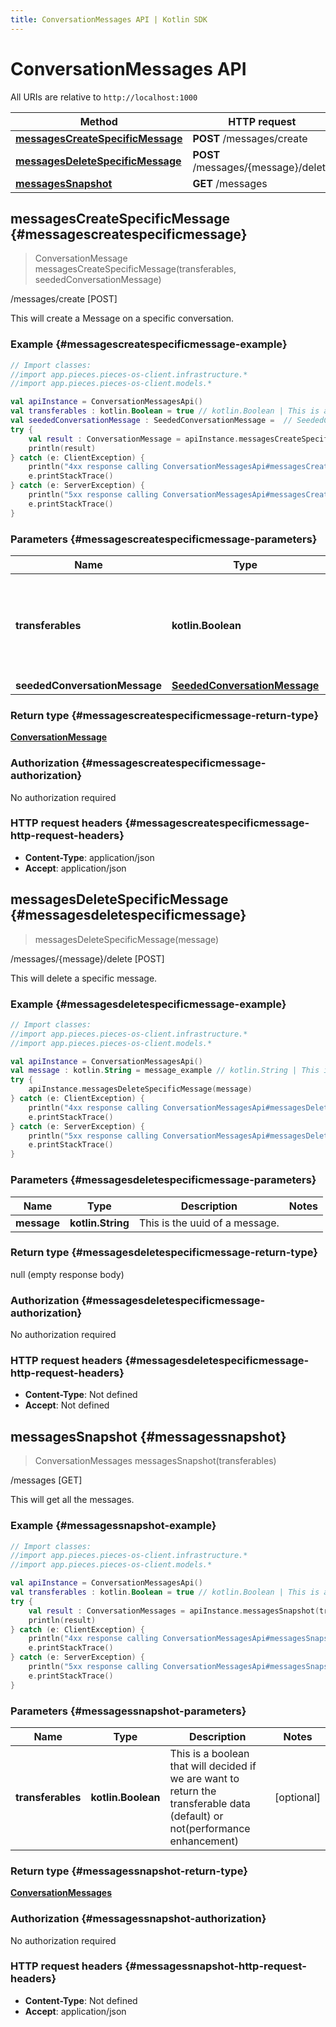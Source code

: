 ```yaml
---
title: ConversationMessages API | Kotlin SDK
---
```


# ConversationMessages API

All URIs are relative to `http://localhost:1000`

Method | HTTP request | Description
------------- | ------------- | -------------
[**messagesCreateSpecificMessage**](#messagescreatespecificmessage) | **POST** /messages/create | /messages/create [POST]
[**messagesDeleteSpecificMessage**](#messagesdeletespecificmessage) | **POST** /messages/\{message\}/delete | /messages/\{message\}/delete [POST]
[**messagesSnapshot**](#messagessnapshot) | **GET** /messages | /messages [GET]


## **messagesCreateSpecificMessage** {#messagescreatespecificmessage}
> ConversationMessage messagesCreateSpecificMessage(transferables, seededConversationMessage)

/messages/create [POST]

This will create a Message on a specific conversation.

### Example {#messagescreatespecificmessage-example}
```kotlin
// Import classes:
//import app.pieces.pieces-os-client.infrastructure.*
//import app.pieces.pieces-os-client.models.*

val apiInstance = ConversationMessagesApi()
val transferables : kotlin.Boolean = true // kotlin.Boolean | This is a boolean that will decided if we are want to return the transferable data (default) or not(performance enhancement)
val seededConversationMessage : SeededConversationMessage =  // SeededConversationMessage | 
try {
    val result : ConversationMessage = apiInstance.messagesCreateSpecificMessage(transferables, seededConversationMessage)
    println(result)
} catch (e: ClientException) {
    println("4xx response calling ConversationMessagesApi#messagesCreateSpecificMessage")
    e.printStackTrace()
} catch (e: ServerException) {
    println("5xx response calling ConversationMessagesApi#messagesCreateSpecificMessage")
    e.printStackTrace()
}
```

### Parameters {#messagescreatespecificmessage-parameters}

Name | Type | Description  | Notes
------------- | ------------- | ------------- | -------------
 **transferables** | **kotlin.Boolean**| This is a boolean that will decided if we are want to return the transferable data (default) or not(performance enhancement) | [optional]
 **seededConversationMessage** | [**SeededConversationMessage**](../models/SeededConversationMessage)|  | [optional]

### Return type {#messagescreatespecificmessage-return-type}

[**ConversationMessage**](../models/ConversationMessage)

### Authorization {#messagescreatespecificmessage-authorization}

No authorization required

### HTTP request headers {#messagescreatespecificmessage-http-request-headers}

 - **Content-Type**: application/json
 - **Accept**: application/json

## **messagesDeleteSpecificMessage** {#messagesdeletespecificmessage}
> messagesDeleteSpecificMessage(message)

/messages/\{message\}/delete [POST]

This will delete a specific message.

### Example {#messagesdeletespecificmessage-example}
```kotlin
// Import classes:
//import app.pieces.pieces-os-client.infrastructure.*
//import app.pieces.pieces-os-client.models.*

val apiInstance = ConversationMessagesApi()
val message : kotlin.String = message_example // kotlin.String | This is the uuid of a message.
try {
    apiInstance.messagesDeleteSpecificMessage(message)
} catch (e: ClientException) {
    println("4xx response calling ConversationMessagesApi#messagesDeleteSpecificMessage")
    e.printStackTrace()
} catch (e: ServerException) {
    println("5xx response calling ConversationMessagesApi#messagesDeleteSpecificMessage")
    e.printStackTrace()
}
```

### Parameters {#messagesdeletespecificmessage-parameters}

Name | Type | Description  | Notes
------------- | ------------- | ------------- | -------------
 **message** | **kotlin.String**| This is the uuid of a message. |

### Return type {#messagesdeletespecificmessage-return-type}

null (empty response body)

### Authorization {#messagesdeletespecificmessage-authorization}

No authorization required

### HTTP request headers {#messagesdeletespecificmessage-http-request-headers}

 - **Content-Type**: Not defined
 - **Accept**: Not defined

## **messagesSnapshot** {#messagessnapshot}
> ConversationMessages messagesSnapshot(transferables)

/messages [GET]

This will get all the messages.

### Example {#messagessnapshot-example}
```kotlin
// Import classes:
//import app.pieces.pieces-os-client.infrastructure.*
//import app.pieces.pieces-os-client.models.*

val apiInstance = ConversationMessagesApi()
val transferables : kotlin.Boolean = true // kotlin.Boolean | This is a boolean that will decided if we are want to return the transferable data (default) or not(performance enhancement)
try {
    val result : ConversationMessages = apiInstance.messagesSnapshot(transferables)
    println(result)
} catch (e: ClientException) {
    println("4xx response calling ConversationMessagesApi#messagesSnapshot")
    e.printStackTrace()
} catch (e: ServerException) {
    println("5xx response calling ConversationMessagesApi#messagesSnapshot")
    e.printStackTrace()
}
```

### Parameters {#messagessnapshot-parameters}

Name | Type | Description  | Notes
------------- | ------------- | ------------- | -------------
 **transferables** | **kotlin.Boolean**| This is a boolean that will decided if we are want to return the transferable data (default) or not(performance enhancement) | [optional]

### Return type {#messagessnapshot-return-type}

[**ConversationMessages**](../models/ConversationMessages)

### Authorization {#messagessnapshot-authorization}

No authorization required

### HTTP request headers {#messagessnapshot-http-request-headers}

 - **Content-Type**: Not defined
 - **Accept**: application/json

